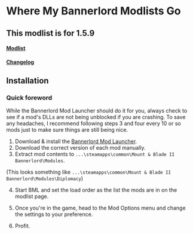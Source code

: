 # Where My Bannerlord Modlists Go

## **This modlist is for 1.5.9**

#### [Modlist]
[Modlist]: https://github.com/ButAScratch/BannerlordModlists/blob/Gohandhi-Modified/MODLIST.md

#### [Changelog]
[Changelog]:https://github.com/ButAScratch/BannerlordModlists/blob/Gohandhi-Modified/CHANGELOG.md


## Installation

### Quick foreword

While the Bannerlord Mod Launcher should do it for you, always check to see if a mod's DLLs are not being unblocked if you are crashing.
To save any headaches, I recommend following steps 3 and four every 10 or so mods just to make sure things are still being nice.

[Bannerlord Mod Launcher]: https://www.nexusmods.com/mountandblade2bannerlord/mods/265
1. Download & install the [Bannerlord Mod Launcher].
2. Download the correct version of each mod manually.
3. Extract mod contents to `...\steamapps\common\Mount & Blade II Bannerlord\Modules`. 

(This looks something like `...\steamapps\common\Mount & Blade II Bannerlord\Modules\Diplomacy`)

4. Start BML and set the load order as the list the mods are in on the modlist page.

5. Once you're in the game, head to the Mod Options menu and change the settings to your preference.

6. Profit.